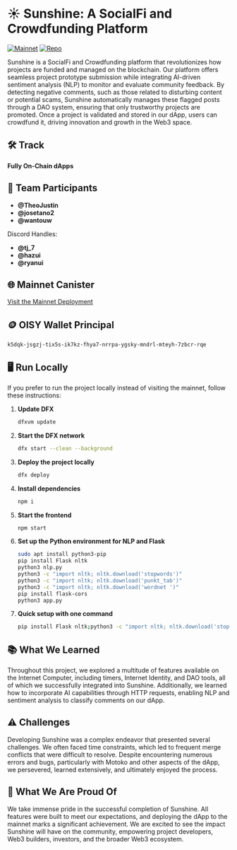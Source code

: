 # ☀️ Sunshine: A SocialFi and Crowdfunding Platform

[![Mainnet](https://img.shields.io/badge/Deployed%20on-Mainnet-brightgreen)](https://gtbsm-faaaa-aaaak-ak2yq-cai.icp0.io/)
[![Repo](https://img.shields.io/badge/Repo-Link-blue)](https://github.com/TheoJustin/sunshine-bali)

Sunshine is a SocialFi and Crowdfunding platform that revolutionizes how projects are funded and managed on the blockchain. Our platform offers seamless project prototype submission while integrating AI-driven sentiment analysis (NLP) to monitor and evaluate community feedback. By detecting negative comments, such as those related to disturbing content or potential scams, Sunshine automatically manages these flagged posts through a DAO system, ensuring that only trustworthy projects are promoted. Once a project is validated and stored in our dApp, users can crowdfund it, driving innovation and growth in the Web3 space.

## 🛠 Track

**Fully On-Chain dApps**

## 👥 Team Participants

- **@TheoJustin**
- **@josetano2**
- **@wantouw**
  
Discord Handles:
- **@tj_7**
- **@hazui**
- **@ryanui**

## 🌐 Mainnet Canister

[Visit the Mainnet Deployment](https://gtbsm-faaaa-aaaak-ak2yq-cai.icp0.io/)

## 🪙 OISY Wallet Principal

`k5dqk-jsgzj-tix5s-ik7kz-fhya7-nrrpa-ygsky-mndrl-mteyh-7zbcr-rqe`

## 🖥️ Run Locally

If you prefer to run the project locally instead of visiting the mainnet, follow these instructions:

1. **Update DFX**
    ```bash
    dfxvm update
    ```

2. **Start the DFX network**
    ```bash
    dfx start --clean --background
    ```

3. **Deploy the project locally**
    ```bash
    dfx deploy
    ```

4. **Install dependencies**
    ```bash
    npm i
    ```

5. **Start the frontend**
    ```bash
    npm start
    ```

6. **Set up the Python environment for NLP and Flask**
    ```bash
    sudo apt install python3-pip
    pip install Flask nltk
    python3 nlp.py
    python3 -c "import nltk; nltk.download('stopwords')"
    python3 -c "import nltk; nltk.download('punkt_tab')"
    python3 -c "import nltk; nltk.download('wordnet ')"
    pip install flask-cors
    python3 app.py
    ```

7. **Quick setup with one command**
    ```bash
    pip install Flask nltk;python3 -c "import nltk; nltk.download('stopwords')";python3 -c "import nltk; nltk.download('punkt_tab')";python3 -c "import nltk; nltk.download('wordnet ')";pip install flask-cors;
    ```

## 📚 What We Learned

Throughout this project, we explored a multitude of features available on the Internet Computer, including timers, Internet Identity, and DAO tools, all of which we successfully integrated into Sunshine. Additionally, we learned how to incorporate AI capabilities through HTTP requests, enabling NLP and sentiment analysis to classify comments on our dApp.

## ⚠️ Challenges

Developing Sunshine was a complex endeavor that presented several challenges. We often faced time constraints, which led to frequent merge conflicts that were difficult to resolve. Despite encountering numerous errors and bugs, particularly with Motoko and other aspects of the dApp, we persevered, learned extensively, and ultimately enjoyed the process.

## 🎉 What We Are Proud Of

We take immense pride in the successful completion of Sunshine. All features were built to meet our expectations, and deploying the dApp to the mainnet marks a significant achievement. We are excited to see the impact Sunshine will have on the community, empowering project developers, Web3 builders, investors, and the broader Web3 ecosystem.
